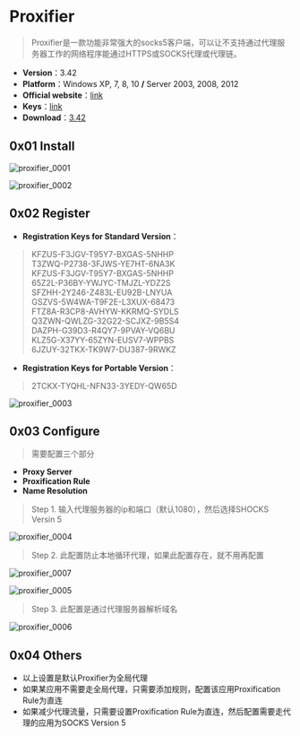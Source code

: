 # Proxifier

> Proxifier是一款功能非常强大的socks5客户端，可以让不支持通过代理服务器工作的网络程序能通过HTTPS或SOCKS代理或代理链。

- **Version**：3.42
- **Platform**：Windows XP, 7, 8, 10 **/** Server 2003, 2008, 2012
- **Official website**：[link](http://www.proxifier.com)
- **Keys**：[link](https://onhax.me/proxifier-keys)
- **Download**：[3.42](https://github.com/GHlyanin/note/blob/master/proxifier/ProxifierSetup.exe)

## 0x01 Install

![proxifier_0001](https://github.com/GHlyanin/note/blob/master/proxifier/proxifier_0001.png)

![proxifier_0002](https://github.com/GHlyanin/note/blob/master/proxifier/proxifier_0002.png)

## 0x02 Register

- **Registration Keys for Standard Version**：

> KFZUS-F3JGV-T95Y7-BXGAS-5NHHP  
> T3ZWQ-P2738-3FJWS-YE7HT-6NA3K  
> KFZUS-F3JGV-T95Y7-BXGAS-5NHHP  
> 65Z2L-P36BY-YWJYC-TMJZL-YDZ2S  
> SFZHH-2Y246-Z483L-EU92B-LNYUA  
> GSZVS-5W4WA-T9F2E-L3XUX-68473  
> FTZ8A-R3CP8-AVHYW-KKRMQ-SYDLS  
> Q3ZWN-QWLZG-32G22-SCJXZ-9B5S4  
> DAZPH-G39D3-R4QY7-9PVAY-VQ6BU  
> KLZ5G-X37YY-65ZYN-EUSV7-WPPBS  
> 6JZUY-32TKX-TK9W7-DU387-9RWKZ  

- **Registration Keys for Portable Version**：

> 2TCKX-TYQHL-NFN33-3YEDY-QW65D  
  
![proxifier_0003](https://github.com/GHlyanin/note/blob/master/proxifier/proxifier_0003.png)

## 0x03 Configure

> 需要配置三个部分

- **Proxy Server**
- **Proxification Rule**
- **Name Resolution**

> Step 1. 输入代理服务器的ip和端口（默认1080），然后选择SHOCKS Versin 5

![proxifier_0004](https://github.com/GHlyanin/softs/blob/master/proxifier/proxifier_0004.PNG)

> Step 2. 此配置防止本地循环代理，如果此配置存在，就不用再配置

![proxifier_0007](https://github.com/GHlyanin/softs/blob/master/proxifier/proxifier_0007.PNG)

![proxifier_0005](https://github.com/GHlyanin/softs/blob/master/proxifier/proxifier_0005.PNG)

> Step 3. 此配置是通过代理服务器解析域名

![proxifier_0006](https://github.com/GHlyanin/softs/blob/master/proxifier/proxifier_0006.PNG)

## 0x04 Others

- 以上设置是默认Proxifier为全局代理
- 如果某应用不需要走全局代理，只需要添加规则，配置该应用Proxification Rule为直连
- 如果减少代理流量，只需要设置Proxification Rule为直连，然后配置需要走代理的应用为SOCKS Version 5
